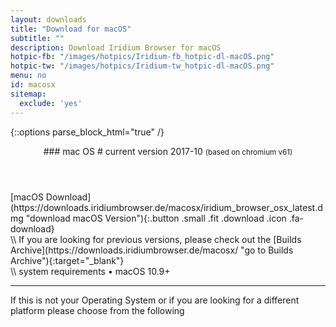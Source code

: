 ```yaml
---
layout: downloads
title: "Download for macOS"
subtitle: ""
description: Download Iridium Browser for macOS
hotpic-fb: "/images/hotpics/Iridium-fb_hotpic-dl-macOS.png"
hotpic-tw: "/images/hotpics/Iridium-tw_hotpic-dl-macOS.png"
menu: no
id: macosx
sitemap:
  exclude: 'yes'
---
```


{::options parse_block_html="true" /}
<div class="icon dl fa-apple"></div>
<header>
### mac OS #
current version 2017-10      
<small>(based on chromium v61)</small>
</header>

<div class="container 25%">
<div class="row">
<div class="12u$ align-center">
[macOS  Download](https://downloads.iridiumbrowser.de/macosx/iridium_browser_osx_latest.dmg "download macOS Version"){:.button .small .fit .download .icon .fa-download}
</div>
</div></div>
\\
If you are looking for previous versions, please check out the [Builds Archive](https://downloads.iridiumbrowser.de/macosx/ "go to Builds Archive"){:target="_blank"}<br/>
\\
system requirements  
&#8226;  macOS 10.9+
	 
---

If this is not your Operating System or if you are looking for a different platform please choose from the following
